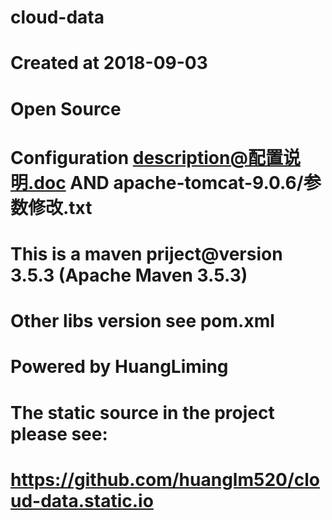 # cloud-data
# Created at 2018-09-03
# Open Source
# Configuration description@配置说明.doc AND apache-tomcat-9.0.6/参数修改.txt
# This is a maven priject@version 3.5.3 (Apache Maven 3.5.3)
# Other libs version see pom.xml
# Powered by HuangLiming
# The static source in the project please see:
# https://github.com/huanglm520/cloud-data.static.io

